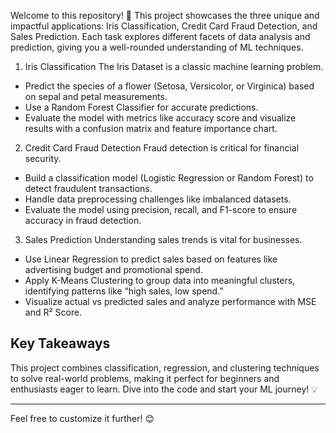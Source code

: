 
Welcome to this repository! 🚀 This project showcases the three unique and impactful applications: Iris Classification, Credit Card Fraud Detection, and Sales Prediction. 
Each task explores different facets of data analysis and prediction, giving you a well-rounded understanding of ML techniques.


1. Iris Classification 
The Iris Dataset is a classic machine learning problem.
- Predict the species of a flower (Setosa, Versicolor, or Virginica) based on sepal and petal measurements.
- Use a Random Forest Classifier for accurate predictions.
- Evaluate the model with metrics like accuracy score and visualize results with a confusion matrix and feature importance chart.


2. Credit Card Fraud Detection 
Fraud detection is critical for financial security. 
- Build a classification model (Logistic Regression or Random Forest) to detect fraudulent transactions.
- Handle data preprocessing challenges like imbalanced datasets.
- Evaluate the model using precision, recall, and F1-score to ensure accuracy in fraud detection.


3. Sales Prediction 
Understanding sales trends is vital for businesses.
- Use Linear Regression to predict sales based on features like advertising budget and promotional spend.
- Apply K-Means Clustering to group data into meaningful clusters, identifying patterns like “high sales, low spend.”
- Visualize actual vs predicted sales and analyze performance with MSE and R² Score.



## **Key Takeaways**
This project combines classification, regression, and clustering techniques to solve real-world problems, making it perfect for beginners and enthusiasts eager to learn. Dive into the code and start your ML journey! 💡

--- 

Feel free to customize it further! 😊
